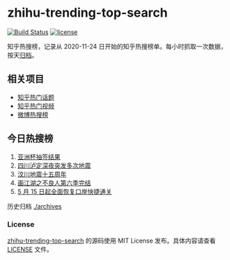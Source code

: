 # zhihu-trending-top-search

[![Build Status](https://github.com/justjavac/zhihu-trending-top-search/workflows/ci/badge.svg?branch=main)](https://github.com/justjavac/zhihu-trending-top-search/actions)
[![license](https://img.shields.io/github/license/justjavac/zhihu-trending-top-search)](https://github.com/justjavac/zhihu-trending-top-search/blob/main/LICENSE)

知乎热搜榜，记录从 2020-11-24 日开始的知乎热搜榜单。每小时抓取一次数据，按天[归档](./archives)。

## 相关项目

- [知乎热门话题](https://github.com/justjavac/zhihu-trending-hot-questions)
- [知乎热门视频](https://github.com/justjavac/zhihu-trending-hot-video)
- [微博热搜榜](https://github.com/justjavac/weibo-trending-hot-search)

## 今日热搜榜

<!-- BEGIN -->
<!-- 最后更新时间 Fri May 12 2023 14:09:14 GMT+0800 (China Standard Time) -->

1. [亚洲杯抽签结果](https://www.zhihu.com/search?q=%E4%BA%9A%E6%B4%B2%E6%9D%AF%E6%8A%BD%E7%AD%BE%E7%BB%93%E6%9E%9C)
1. [四川泸定深夜突发多次地震](https://www.zhihu.com/search?q=%E5%9B%9B%E5%B7%9D%E6%B3%B8%E5%AE%9A%E6%B7%B1%E5%A4%9C%E7%AA%81%E5%8F%91%E5%A4%9A%E6%AC%A1%E5%9C%B0%E9%9C%87)
1. [汶川地震十五周年](https://www.zhihu.com/search?q=%E6%B1%B6%E5%B7%9D%E5%9C%B0%E9%9C%87%E5%8D%81%E4%BA%94%E5%91%A8%E5%B9%B4)
1. [画江湖之不良人第六季完结](https://www.zhihu.com/search?q=%E7%94%BB%E6%B1%9F%E6%B9%96%E4%B9%8B%E4%B8%8D%E8%89%AF%E4%BA%BA%E7%AC%AC%E5%85%AD%E5%AD%A3%E5%AE%8C%E7%BB%93)
1. [5 月 15 日起全面恢复口岸快捷通关](https://www.zhihu.com/search?q=5%20%E6%9C%88%2015%20%E6%97%A5%E8%B5%B7%E5%85%A8%E9%9D%A2%E6%81%A2%E5%A4%8D%E5%8F%A3%E5%B2%B8%E5%BF%AB%E6%8D%B7%E9%80%9A%E5%85%B3)

<!-- END -->

历史归档 [./archives](./archives)

### License

[zhihu-trending-top-search](https://github.com/justjavac/zhihu-trending-top-search) 的源码使用 MIT License
发布。具体内容请查看 [LICENSE](./LICENSE) 文件。
